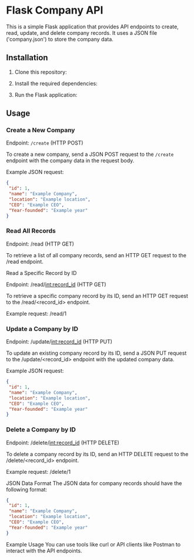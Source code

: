 # Flask Company API

This is a simple Flask application that provides API endpoints to create, read, update, and delete company records. It uses a JSON file ('company.json') to store the company data.

## Installation

1. Clone this repository:

2. Install the required dependencies:

3. Run the Flask application:


## Usage

### Create a New Company

Endpoint: `/create` (HTTP POST)

To create a new company, send a JSON POST request to the `/create` endpoint with the company data in the request body.

Example JSON request:
```json
{
 "id": 1,
 "name": "Example Company",
 "location": "Example location",
 "CEO": "Example CEO",
 "Year-founded": "Example year"
}
```

### Read All Records

Endpoint: /read (HTTP GET)

To retrieve a list of all company records, send an HTTP GET request to the /read endpoint.

Read a Specific Record by ID

Endpoint: /read/<int:record_id> (HTTP GET)

To retrieve a specific company record by its ID, send an HTTP GET request to the /read/<record_id> endpoint.

Example request: /read/1

### Update a Company by ID

Endpoint: /update/<int:record_id> (HTTP PUT)

To update an existing company record by its ID, send a JSON PUT request to the /update/<record_id> endpoint with the updated company data.

Example JSON request:
```json
{
 "id": 1,
 "name": "Example Company",
 "location": "Example location",
 "CEO": "Example CEO",
 "Year-founded": "Example year"
}
```
### Delete a Company by ID

Endpoint: /delete/<int:record_id> (HTTP DELETE)

To delete a company record by its ID, send an HTTP DELETE request to the /delete/<record_id> endpoint.

Example request: /delete/1

JSON Data Format
The JSON data for company records should have the following format:
```json
{
 "id": 1,
 "name": "Example Company",
 "location": "Example location",
 "CEO": "Example CEO",
 "Year-founded": "Example year"
}
```
Example Usage
You can use tools like curl or API clients like Postman to interact with the API endpoints.




